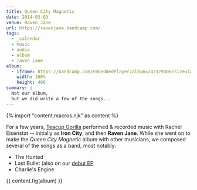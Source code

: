 ```yaml
---
title: Queen City Magnetic
date: 2014-03-03
venue: Raven Jane
url: https://ravenjane.bandcamp.com/
tags:
  - _calendar
  - music
  - audio
  - album
  - raven jane
album:
  - iframe: https://bandcamp.com/EmbeddedPlayer/album=242379306/size=large/bgcol=ffffff/linkcol=0687f5/artwork=small/transparent=true/
    width: 100%
    height: 406
summary: |
  Not our album,
  but we did write a few of the songs...
---
```


{% import "content.macros.njk" as content %}

For a few years,
[Teacup Gorilla](../teacup-gorilla/)
performed & recorded music with
Rachel Eisenstat --
initially as **Iron City**,
and then **Raven Jane**.
While she went on to make the
*Queen City Magnetic* album
with other musicians,
we composed several of the songs as a band,
most notably:

- The Hunted
- Last Bullet (also on our [debut EP](/2015/07/09/holes-they-leave/)
- Charlie's Engine

{{ content.fig(album) }}
